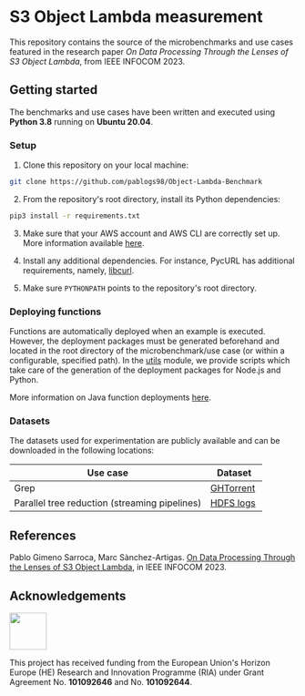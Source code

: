 # S3 Object Lambda measurement

This repository contains the source of the microbenchmarks and use cases featured in the research paper _On Data Processing Through the Lenses of S3 Object Lambda_, from IEEE INFOCOM 2023.


## Getting started

The benchmarks and use cases have been written and executed using **Python 3.8** running on **Ubuntu 20.04**.

### Setup

1. Clone this repository on your local machine:

```bash
git clone https://github.com/pablogs98/Object-Lambda-Benchmark
```

2. From the repository's root directory, install its Python dependencies:

```bash
pip3 install -r requirements.txt
```

3. Make sure that your AWS account and AWS CLI are correctly set up. More information available [here](https://aws.amazon.com/cli/?nc1=h_ls).

4. Install any additional dependencies. For instance, PycURL has additional requirements, namely, [libcurl](https://curl.se/libcurl/). 

5. Make sure ```PYTHONPATH``` points to the repository's root directory.

### Deploying functions

Functions are automatically deployed when an example is executed. However, the deployment packages must be generated beforehand and located in the root directory of the microbenchmark/use case (or within a configurable, specified path). In the [utils](object_lambda_benchmark/utils) module, we provide scripts which take care of the generation of the deployment packages for Node.js and Python. 

More information on Java function deployments [here](https://docs.aws.amazon.com/lambda/latest/dg/java-package.html).

### Datasets

The datasets used for experimentation are publicly available and can be downloaded in the following locations:

| Use case      | Dataset |
| ----------- | ----------- |
| Grep | [GHTorrent](https://ieeexplore.ieee.org/abstract/document/6624034)       |
| Parallel tree reduction (streaming pipelines)  | [HDFS logs](https://dl.acm.org/doi/abs/10.1145/1629575.1629587) |

## References

Pablo Gimeno Sarroca, Marc Sànchez-Artigas. [On Data Processing Through the Lenses of S3 Object Lambda](), in IEEE INFOCOM 2023.

## Acknowledgements
<img src="https://user-images.githubusercontent.com/45240979/228180946-606cb75e-46c9-429c-a62b-ea9098c375a0.svg"  height="65">

This project has received funding from the European Union's Horizon Europe (HE) Research and Innovation Programme (RIA) under Grant Agreement No. **101092646** and No. **101092644**.
